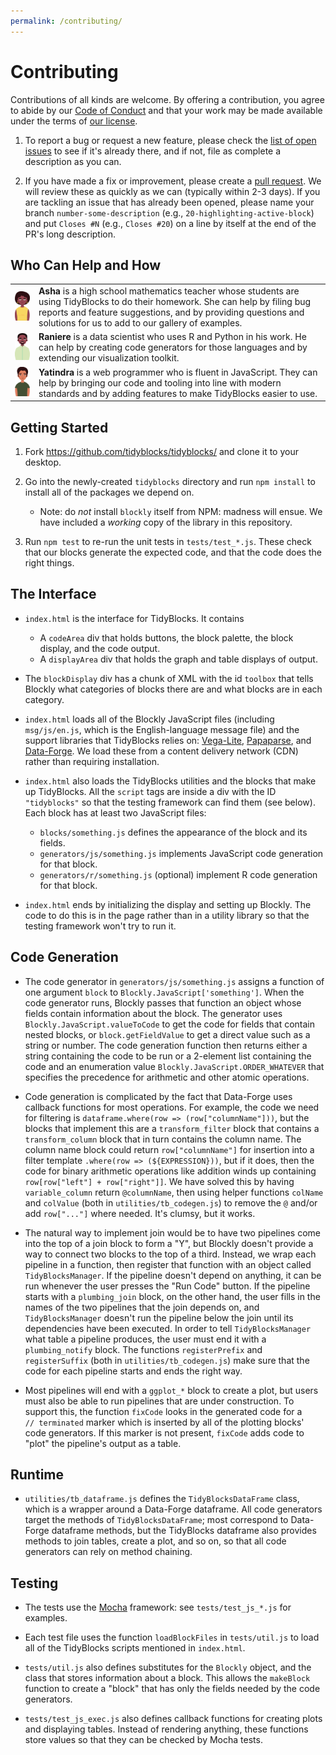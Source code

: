 ```yaml
---
permalink: /contributing/
---
```

# Contributing

Contributions of all kinds are welcome.
By offering a contribution, you agree to abide by our [Code of Conduct](CONDUCT.md)
and that your work may be made available under the terms of [our license](LICENSE.md).

1.  To report a bug or request a new feature,
    please check the [list of open issues](https://github.com/tidyblocks/tidyblocks/issues)
    to see if it's already there,
    and if not,
    file as complete a description as you can.

1.  If you have made a fix or improvement,
    please create a [pull request](https://github.com/tidyblocks/tidyblocks/pulls).
    We will review these as quickly as we can (typically within 2-3 days).
    If you are tackling an issue that has already been opened,
    please name your branch `number-some-description`
    (e.g., `20-highlighting-active-block`)
    and put `Closes #N` (e.g., `Closes #20`)
    on a line by itself at the end of the PR's long description.

## Who Can Help and How

<table cellpadding="5">
  <tr>
    <td><img src="static/asha.svg" width="100px" /></td>
    <td>
      <strong>Asha</strong> is a high school mathematics teacher
      whose students are using TidyBlocks to do their homework.
      She can help by filing bug reports and feature suggestions,
      and by providing questions and solutions for us to add to our gallery of examples.
    </td>
  </tr>
  <tr>
    <td><img src="static/raniere.svg" width="100px" /></td>
    <td>
      <strong>Raniere</strong> is a data scientist
      who uses R and Python in his work.
      He can help by creating code generators for those languages
      and by extending our visualization toolkit.
    </td>
  </tr>
  <tr>
    <td><img src="static/yatindra.svg" width="100px" /></td>
    <td>
      <strong>Yatindra</strong> is a web programmer who is fluent in JavaScript.
      They can help by bringing our code and tooling into line with modern standards
      and by adding features to make TidyBlocks easier to use.
    </td>
  </tr>
</table>

## Getting Started

1.  Fork <https://github.com/tidyblocks/tidyblocks/> and clone it to your desktop.

1.  Go into the newly-created `tidyblocks` directory
    and run `npm install` to install all of the packages we depend on.
    -   Note: do *not* install `blockly` itself from NPM: madness will ensue.
        We have included a *working* copy of the library in this repository.

1.  Run `npm test` to re-run the unit tests in `tests/test_*.js`.
    These check that our blocks generate the expected code,
    and that the code does the right things.

## The Interface

-   `index.html` is the interface for TidyBlocks.  It contains
    -   A `codeArea` div that holds buttons, the block palette, the block display, and the code output.
    -   A `displayArea` div that holds the graph and table displays of output.

-   The `blockDisplay` div has a chunk of XML with the id `toolbox`
    that tells Blockly what categories of blocks there are
    and what blocks are in each category.

-   `index.html` loads all of the Blockly JavaScript files
    (including `msg/js/en.js`, which is the English-language message file)
    and the support libraries that TidyBlocks relies on:
    [Vega-Lite](https://vega.github.io/vega-lite/),
    [Papaparse](https://www.papaparse.com/),
    and [Data-Forge](http://www.data-forge-js.com/).
    We load these from a content delivery network (CDN) rather than requiring installation.

-   `index.html` also loads the TidyBlocks utilities and the blocks that make up TidyBlocks.
    All the `script` tags are inside a div with the ID `"tidyblocks"` so that the testing framework can find them (see below).
    Each block has at least two JavaScript files:
    -   `blocks/something.js` defines the appearance of the block and its fields.
    -   `generators/js/something.js` implements JavaScript code generation for that block.
    -   `generators/r/something.js` (optional) implement R code generation for that block.

-   `index.html` ends by initializing the display and setting up Blockly.
    The code to do this is in the page rather than in a utility library
    so that the testing framework won't try to run it.

## Code Generation

-   The code generator in `generators/js/something.js` assigns a function of one argument `block` to `Blockly.JavaScript['something']`.
    When the code generator runs,
    Blockly passes that function an object whose fields contain information about the block.
    The generator uses `Blockly.JavaScript.valueToCode` to get the code for fields that contain nested blocks,
    or `block.getFieldValue` to get a direct value such as a string or number.
    The code generation function then returns either a string containing the code to be run
    or a 2-element list containing the code and an enumeration value `Blockly.JavaScript.ORDER_WHATEVER`
    that specifies the precedence for arithmetic and other atomic operations.

-   Code generation is complicated by the fact that Data-Forge uses callback functions for most operations.
    For example,
    the code we need for filtering is `dataframe.where(row => (row["columnName"]))`,
    but the blocks that implement this are a `transform_filter` block
    that contains a `transform_column` block that in turn contains the column name.
    The column name block could return `row["columnName"]`
    for insertion into a filter template `.where(row => (${EXPRESSION}))`,
    but if it does,
    then the code for binary arithmetic operations like addition winds up containing
    `row[row["left"] + row["right"]]`.
    We have solved this by having `variable_column` return `@columnName`,
    then using helper functions `colName` and `colValue` (both in `utilities/tb_codegen.js`)
    to remove the `@` and/or add `row["..."]` where needed.
    It's clumsy, but it works.

-   The natural way to implement join would be to have two pipelines come into the top of a join block to form a "Y",
    but Blockly doesn't provide a way to connect two blocks to the top of a third.
    Instead,
    we wrap each pipeline in a function,
    then register that function with an object called `TidyBlocksManager`.
    If the pipeline doesn't depend on anything,
    it can be run whenever the user presses the "Run Code" button.
    If the pipeline starts with a `plumbing_join` block,
    on the other hand,
    the user fills in the names of the two pipelines that the join depends on,
    and `TidyBlocksManager` doesn't run the pipeline below the join
    until its dependencies have been executed.
    In order to tell `TidyBlocksManager` what table a pipeline produces,
    the user must end it with a `plumbing_notify` block.
    The functions `registerPrefix` and `registerSuffix` (both in `utilities/tb_codegen.js`)
    make sure that the code for each pipeline starts and ends the right way.

-   Most pipelines will end with a `ggplot_*` block to create a plot,
    but users must also be able to run pipelines that are under construction.
    To support this,
    the function `fixCode` looks in the generated code for a `// terminated` marker
    which is inserted by all of the plotting blocks' code generators.
    If this marker is not present,
    `fixCode` adds code to "plot" the pipeline's output as a table.

## Runtime

-   `utilities/tb_dataframe.js` defines the `TidyBlocksDataFrame` class,
    which is a wrapper around a Data-Forge dataframe.
    All code generators target the methods of `TidyBlocksDataFrame`;
    most correspond to Data-Forge dataframe methods,
    but the TidyBlocks dataframe also provides methods to join tables, create a plot, and so on,
    so that all code generators can rely on method chaining.

## Testing

-   The tests use the [Mocha](https://mochajs.org/) framework:
    see `tests/test_js_*.js` for examples.

-   Each test file uses the function `loadBlockFiles` in `tests/util.js`
    to load all of the TidyBlocks scripts mentioned in `index.html`.

-   `tests/util.js` also defines substitutes for the `Blockly` object,
    and the class that stores information about a block.
    This allows the `makeBlock` function to create a "block"
    that has only the fields needed by the code generators.

-   `tests/test_js_exec.js` also defines callback functions for creating plots and displaying tables.
    Instead of rendering anything,
    these functions store values so that they can be checked by Mocha tests.

